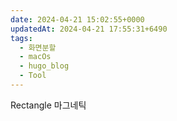 ```yaml
---
date: 2024-04-21 15:02:55+0000
updatedAt: 2024-04-21 17:55:31+6490
tags:
  - 화면분할
  - macOs
  - hugo_blog
  - Tool
---
```

Rectangle
마그네틱